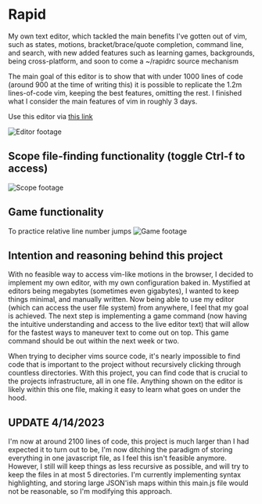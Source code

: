 # Rapid
My own text editor, which tackled the main benefits I've gotten out of vim, such as states, motions, bracket/brace/quote completion, command line, and search, with new added features such as learning games, backgrounds, being cross-platform, and soon to come a ~/rapidrc source mechanism

The main goal of this editor is to show that with under 1000 lines of code (around 900 at the time of writing this) it is possible to replicate the 1.2m lines-of-code vim, keeping the best features, omitting the rest. I finished what I consider the main features of vim in roughly 3 days.

Use this editor via [this link](https://lucasdepaola.com/Rapid)

![Editor footage](https://i.imgur.com/NZlaRrQ.jpeg)

## Scope file-finding functionality (toggle Ctrl-f to access)
![Scope footage](https://i.imgur.com/QB47BBH.jpeg)

## Game functionality
To practice relative line number jumps
![Game footage](https://i.imgur.com/fPq1g88.gif)

## Intention and reasoning behind this project

With no feasible way to access vim-like motions in the browser, I decided to implement my own editor, with my own configuration baked in. Mystified at editors being megabytes (sometimes even gigabytes), I wanted to keep things minimal, and manually written. Now being able to use my editor (which can access the user file system) from anywhere, I feel that my goal is achieved. The next step is implementing a game command (now having the intuitive understanding and access to the live editor text) that will allow for the fastest ways to maneuver text to come out on top. This game command should be out within the next week or two.

When trying to decipher vims source code, it's nearly impossible to find code that is important to the project without recursively clicking through countless directories. With this project, you can find code that is crucial to the projects infrastructure, all in one file. Anything shown on the editor is likely within this one file, making it easy to learn what goes on under the hood.

## UPDATE 4/14/2023

I'm now at around 2100 lines of code, this project is much larger than I had expected it to turn out to be, I'm now ditching the paradigm of storing everything in one javascript file, as I feel this isn't feasible anymore. However, I still will keep things as less recursive as possible, and will try to keep the files in at most 5 directories. I'm currently implementing syntax highlighting, and storing large JSON'ish maps within this main.js file would not be reasonable, so I'm modifying this approach.
